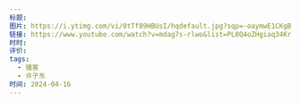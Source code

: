 ```yaml
---
标题: 
图片: https://i.ytimg.com/vi/0tTf89HBUsI/hqdefault.jpg?sqp=-oaymwE1CKgBEF5IVfKriqkDKAgBFQAAiEIYAXABwAEG8AEB-AHUBoAC4AOKAgwIABABGH8gMygcMA8=&rs=AOn4CLBZyzk0udaqfKfZ9SIgVJMQreNOJQ
链接: https://www.youtube.com/watch?v=mdag7s-rlwo&list=PL0Q4oZHgiaq34KrcvmwDu-mfC4Tvbs-th&index=3
时时: 
评价: 
tags:
  - 播客
  - 许子东
时间: 2024-04-16
---
```


